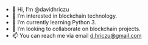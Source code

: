 - 👋 Hi, I’m @davidhriczu
- 👀 I’m interested in blockchain technology.
- 🌱 I’m currently learning Python 3.
- 💞️ I’m looking to collaborate on blockchain projects.
- 📫 You can reach me via email d.hriczu@gmail.com
